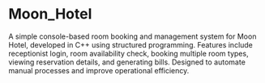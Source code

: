 # Moon_Hotel
A simple console-based room booking and management system for Moon Hotel, developed in C++ using structured programming. Features include receptionist login, room availability check, booking multiple room types, viewing reservation details, and generating bills. Designed to automate manual processes and improve operational efficiency.
